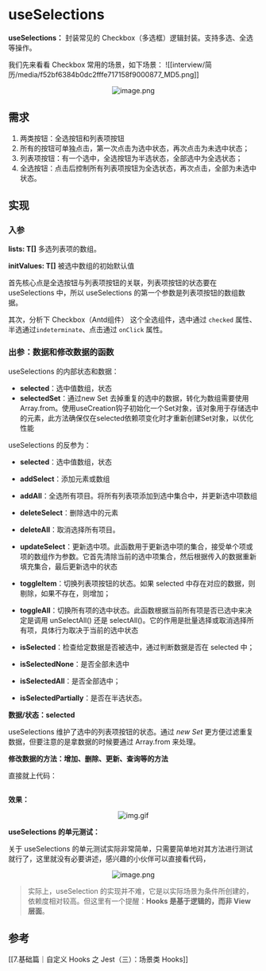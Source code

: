 # useSelections

**useSelections：** 封装常见的 Checkbox（多选框）逻辑封装。支持多选、全选等操作。

我们先来看看 Checkbox 常用的场景，如下场景：
![[interview/简历/media/f52bf6384b0dc2fffe717158f9000877_MD5.png]]

<p align=center><img src="https://p1-juejin.byteimg.com/tos-cn-i-k3u1fbpfcp/e5fcc97f1d884624a96e5f2c35e2b81c~tplv-k3u1fbpfcp-watermark.image?" alt="image.png"  /></p>

## 需求

1. 两类按钮：全选按钮和列表项按钮
2. 所有的按钮可单独点击，第一次点击为选中状态，再次点击为未选中状态；
3. 列表项按钮：有一个选中，全选按钮为半选状态，全部选中为全选状态；
4. 全选按钮：点击后控制所有列表项按钮为全选状态，再次点击，全部为未选中状态。


## 实现

### 入参
**lists: T[]**
多选列表项的数组。

**initValues: T[]**
被选中数组的初始默认值

首先核心点是全选按钮与列表项按钮的关联，列表项按钮的状态要在 useSelections 中，所以 useSelections 的第一个参数是列表项按钮的数组数据。

其次，分析下 Checkbox（Antd组件） 这个全选组件，选中通过 `checked` 属性、半选通过`indeterminate`、点击通过 `onClick` 属性。


### 出参：数据和修改数据的函数
useSelections 的内部状态和数据：
- **selected**：选中值数组，状态
- **selectedSet**：通过new Set 去掉重复的选中的数据，转化为数组需要使用Array.from。使用useCreation钩子初始化一个Set对象，该对象用于存储选中的元素，此方法确保仅在selected依赖项变化时才重新创建Set对象，以优化性能

useSelections 的反参为：
- **selected**：选中值数组，状态


- **addSelect**：添加元素或数组
- **addAll**：全选所有项目。将所有列表项添加到选中集合中，并更新选中项数组

- **deleteSelect**：删除选中的元素
- **deleteAll**：取消选择所有项目。

- **updateSelect**：更新选中项。此函数用于更新选中项的集合，接受单个项或项的数组作为参数。它首先清除当前的选中项集合，然后根据传入的数据重新填充集合，最后更新选中的状态
- **toggleItem**：切换列表项按钮的状态。如果 selected 中存在对应的数据，则剔除，如果不存在，则增加；
- **toggleAll**：切换所有项的选中状态。此函数根据当前所有项是否已选中来决定是调用 unSelectAll() 还是 selectAll()。它的作用是批量选择或取消选择所有项，具体行为取决于当前的选中状态

- **isSelected**：检查给定数据是否被选中，通过判断数据是否在 selected 中；
- **isSelectedNone**：是否全部未选中
- **isSelectedAll**：是否全部选中；
- **isSelectedPartially**：是否在半选状态。

**数据/状态：selected**

useSelections 维护了选中的列表项按钮的状态。通过 *new Set* 更方便过滤重复数据，但要注意的是拿数据的时候要通过 Array.from 来处理。

**修改数据的方法：增加、删除、更新、查询等的方法**

直接就上代码：

```ts

```

**效果：**

<p align=center><img src="https://p3-juejin.byteimg.com/tos-cn-i-k3u1fbpfcp/65f884125a414824add5ac3574929d4e~tplv-k3u1fbpfcp-watermark.image?" alt="img.gif"  /></p>


**useSelections 的单元测试：**

关于 useSelections 的单元测试实际非常简单，只需要简单地对其方法进行测试就行了，这里就没有必要讲述，感兴趣的小伙伴可以直接看代码，

<p align=center><img src="https://p9-juejin.byteimg.com/tos-cn-i-k3u1fbpfcp/e1d1dba21fb9459585a0fa20fb8ff999~tplv-k3u1fbpfcp-watermark.image?" alt="image.png"  /></p>

> 实际上，useSelection 的实现并不难，它是以实际场景为条件所创建的，依赖度相对较高。但这里有一个提醒：**Hooks 是基于逻辑的，而非 View 层面**。


## 参考
[[7.基础篇｜自定义 Hooks 之 Jest（三）：场景类 Hooks]]
